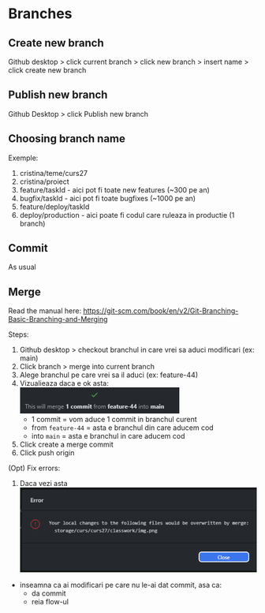 # Branches

## Create new branch
Github desktop > click current branch > click new branch > insert name > click create new branch

## Publish new branch
Github Desktop > click Publish new branch 

## Choosing branch name
Exemple:
1. cristina/teme/curs27
2. cristina/proiect
3. feature/taskId - aici pot fi toate new features (~300 pe an)
4. bugfix/taskId - aici pot fi toate bugfixes (~1000 pe an)
5. feature/deploy/taskId
6. deploy/production - aici poate fi codul care ruleaza in productie (1 branch)

## Commit
As usual

## Merge
Read the manual here: https://git-scm.com/book/en/v2/Git-Branching-Basic-Branching-and-Merging

Steps:
1. Github desktop > checkout branchul in care vrei sa aduci modificari (ex: main)
2. Click branch > merge into current branch
3. Alege branchul pe care vrei sa il aduci (ex: feature-44)
4. Vizualieaza daca e ok asta: ![img.png](img.png)
    * 1 commit = vom aduce 1 commit in branchul curent
    * from `feature-44` = asta e branchul din care aducem cod
    * into `main` = asta e branchul in care aducem cod
5. Click create a merge commit
6. Click push origin

(Opt) Fix errors:
1. Daca vezi asta ![img_1.png](img_1.png)
* inseamna ca ai modificari pe care nu le-ai dat commit, asa ca:
  * da commit
  * reia flow-ul
